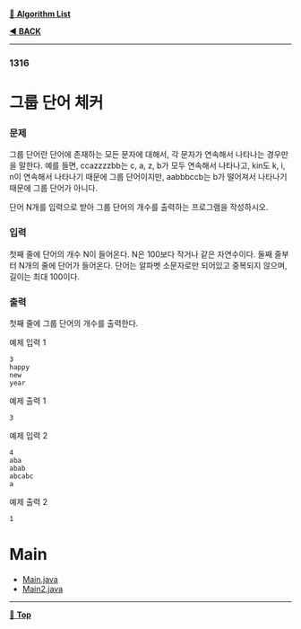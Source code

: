 [:file_folder: **Algorithm List**](https://github.com/dlalstj0213/Study.Algorithm_Java)

[:arrow_backward: **BACK**](../)

---

### 1316

# 그룹 단어 체커

### 문제

그룹 단어란 단어에 존재하는 모든 문자에 대해서, 각 문자가 연속해서 나타나는 경우만을 말한다. 예를 들면, ccazzzzbb는 c, a, z, b가 모두 연속해서 나타나고, kin도 k, i, n이 연속해서 나타나기 때문에 그룹 단어이지만, aabbbccb는 b가 떨어져서 나타나기 때문에 그룹 단어가 아니다.

단어 N개를 입력으로 받아 그룹 단어의 개수를 출력하는 프로그램을 작성하시오.

### 입력

첫째 줄에 단어의 개수 N이 들어온다. N은 100보다 작거나 같은 자연수이다. 둘째 줄부터 N개의 줄에 단어가 들어온다. 단어는 알파벳 소문자로만 되어있고 중복되지 않으며, 길이는 최대 100이다.

### 출력

첫째 줄에 그룹 단어의 개수를 출력한다.

예제 입력 1 
```
3
happy
new
year
```
예제 출력 1 
```
3
```
예제 입력 2 
```
4
aba
abab
abcabc
a
```
예제 출력 2 
```
1
```

# Main

- [Main.java](./Main.java)
- [Main2.java](./Main2.java)


---

[:arrow_up_small: **Top**](#)